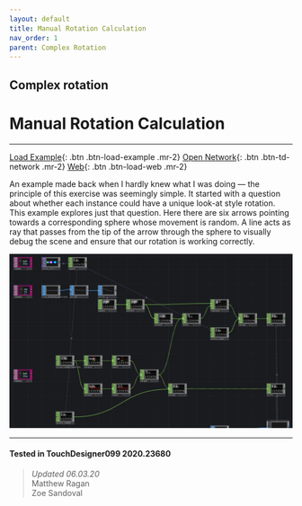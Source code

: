 ```yaml
---
layout: default
title: Manual Rotation Calculation
nav_order: 1
parent: Complex Rotation
---
```


## Complex rotation
# Manual Rotation Calculation

*****

[Load Example](?actionable=1&action=load_tox&remotePath=https://github.com/mir-lab/touchdesigner-instancing-examples-code/raw/main/tox/012-complex-rotation/container_manual_rotation_calculation.tox){: .btn .btn-load-example .mr-2}
[Open Network](?actionable=1&action=open_floating_network){: .btn .btn-td-network .mr-2}
[Web](?actionable=1&action=open_in_browser){: .btn .btn-load-web .mr-2}

An example made back when I hardly knew what I was doing — the principle of this exercise was seemingly simple. It started with a question about whether each instance could have a unique look-at style rotation. This example explores just that question. Here there are six arrows pointing towards a corresponding sphere whose movement is random. A line acts as ray that passes from the tip of the arrow through the sphere to visually debug the scene and ensure that our rotation is working correctly.

![manual rotation network](https://github.com/mir-lab/td-instacning-copy-temp/raw/master/assets/images/complex-rotation/manual-rotation/manual-rotation-01.jpg)

---

#### Tested in TouchDesigner099 2020.23680 
>*Updated 06.03.20*  
Matthew Ragan  
Zoe Sandoval  